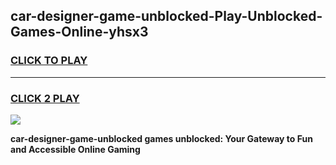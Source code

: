 
## car-designer-game-unblocked-Play-Unblocked-Games-Online-yhsx3
<h3>
<a href="https://premium76.site?title=car-designer-game-unblocked&ref=24A">CLICK TO PLAY</a></h3>
<hr>

<h3>
<a href="https://premium76.site?title=car-designer-game-unblocked&ref=24A">CLICK 2 PLAY</a>
  
</h3>

<a href="https://premium76.site?title=car-designer-game-unblocked&ref=24A"><img src="https://clearcache.store/games.png"></a>


**car-designer-game-unblocked games unblocked: Your Gateway to Fun and Accessible Online Gaming**
